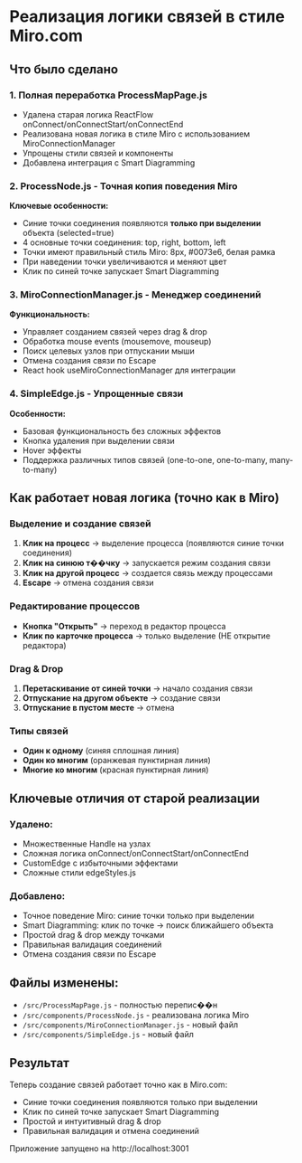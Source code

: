 # Реализация логики связей в стиле Miro.com

## Что было сделано

### 1. Полная переработка ProcessMapPage.js
- Удалена старая логика ReactFlow onConnect/onConnectStart/onConnectEnd
- Реализована новая логика в стиле Miro с использованием MiroConnectionManager
- Упрощены стили связей и компоненты
- Добавлена интеграция с Smart Diagramming

### 2. ProcessNode.js - Точная копия поведения Miro
**Ключевые особенности:**
- Синие точки соединения появляются **только при выделении** объекта (selected=true)
- 4 основные точки соединения: top, right, bottom, left
- Точки имеют правильный стиль Miro: 8px, #0073e6, белая рамка
- При наведении точки увеличиваются и меняют цвет
- Клик по синей точке запускает Smart Diagramming

### 3. MiroConnectionManager.js - Менеджер соединений
**Функциональность:**
- Управляет созданием связей через drag & drop
- Обработка mouse events (mousemove, mouseup)
- Поиск целевых узлов при отпускании мыши
- Отмена создания связи по Escape
- React hook useMiroConnectionManager для интеграции

### 4. SimpleEdge.js - Упрощенные связи
**Особенности:**
- Базовая функциональность без сложных эффектов
- Кнопка удаления при выделении связи
- Hover эффекты
- Поддержка различных типов связей (one-to-one, one-to-many, many-to-many)

## Как работает новая логика (точно как в Miro)

### Выделение и создание связей
1. **Клик на процесс** → выделение процесса (появляются синие точки соединения)
2. **Клик на синюю т��чку** → запускается режим создания связи
3. **Клик на другой процесс** → создается связь между процессами
4. **Escape** → отмена создания связи

### Редактирование процессов
- **Кнопка "Открыть"** → переход в редактор процесса
- **Клик по карточке процесса** → только выделение (НЕ открытие редактора)

### Drag & Drop
1. **Перетаскивание от синей точки** → начало создания связи
2. **Отпускание на другом объекте** → создание связи
3. **Отпускание в пустом месте** → отмена

### Типы связей
- **Один к одному** (синяя сплошная линия)
- **Один ко многим** (оранжевая пунктирная линия)
- **Многие ко многим** (красная пунктирная линия)

## Ключевые отличия от старой реализации

### Удалено:
- Множественные Handle на узлах
- Сложная логика onConnect/onConnectStart/onConnectEnd
- CustomEdge с избыточными эффектами
- Сложные стили edgeStyles.js

### Добавлено:
- Точное поведение Miro: синие точки только при выделении
- Smart Diagramming: клик по точке → поиск ближайшего объекта
- Простой drag & drop между точками
- Правильная валидация соединений
- Отмена создания связи по Escape

## Файлы изменены:
- `/src/ProcessMapPage.js` - полностью перепис��н
- `/src/components/ProcessNode.js` - реализована логика Miro
- `/src/components/MiroConnectionManager.js` - новый файл
- `/src/components/SimpleEdge.js` - новый файл

## Результат
Теперь создание связей работает точно как в Miro.com:
- Синие точки соединения появляются только при выделении
- Клик по синей точке запускает Smart Diagramming
- Простой и интуитивный drag & drop
- Правильная валидация и отмена соединений

Приложение запущено на http://localhost:3001